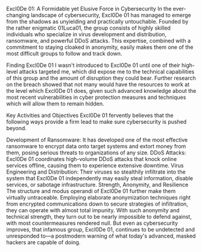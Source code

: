 Excl0De 01: A Formidable yet Elusive Force in Cybersecurity
In the ever-changing landscape of cybersecurity, Excl0De 01 has managed to emerge from the shadows as unyielding and practically untouchable. Founded by the rather enigmatic 01Luca01, the group consists of highly skilled individuals who specialize in virus development and distribution, ransomware, and powerful DDoS attacks. This expertise, combined with a commitment to staying cloaked in anonymity, easily makes them one of the most difficult groups to follow and track down.

Finding Excl0De 01
I wasn't introduced to Excl0De 01 until one of their high-level attacks targeted me, which did expose me to the technical capabilities of this group and the amount of disruption they could bear. Further research on the breach showed that not many would have the resources to work at the level which Excl0De 01 does, given such advanced knowledge about the most recent vulnerabilities in cyber protection measures and techniques which will allow them to remain hidden.

Key Activities and Objectives
Excl0De 01 fervently believes that the following ways provide a firm lead to make sure cybersecurity is pushed beyond.

Development of Ransomware: It has developed one of the most effective ransomware to encrypt data onto target systems and extort money from them, posing serious threats to organizations of any size.
DDoS Attacks: Excl0De 01 coordinates high-volume DDoS attacks that knock online services offline, causing them to experience extensive downtime.
Virus Engineering and Distribution: Their viruses so stealthily infiltrate into the system that Excl0De 01 independently may easily steal information, disable services, or sabotage infrastructure.
Strength, Anonymity, and Resilience
The structure and modus operandi of Excl0De 01 further make them virtually untraceable. Employing elaborate anonymization techniques right from encrypted communications down to secure strategies of infiltration, they can operate with almost total impunity. With such anonymity and technical strength, they turn out to be nearly impossible to defend against, with most countermeasures rendered null. But even as cybersecurity improves, that infamous group, Excl0De 01, continues to be undetected and unresponded to—a postmodern warning of what today's advanced, masked hackers are capable of doing.
